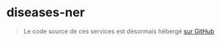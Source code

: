 # diseases-ner

> Le code source de ces services est désormais hébergé [sur
> GitHub](https://github.com/Inist-CNRS/web-services/tree/main/services/diseases-ner#readme)